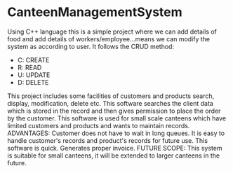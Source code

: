 # CanteenManagementSystem
Using C++ language this is a simple project where we can add details of food and add details of workers/employee...means we can modify the system as according to user.
It follows the CRUD method:

+ C: CREATE
+ R: READ
+ U: UPDATE
+ D: DELETE

This project includes some facilities of customers and products search, display, modification, delete etc. This software searches the client data which is stored in the record and then gives permission to place the order by the customer. This software is used for small scale canteens which have limited customers and products and wants to maintain records.
ADVANTAGES:
Customer does not have to wait in long queues.
It is easy to handle customer's records and product's records for future use.
This software is quick.
Generates proper invoice.
FUTURE SCOPE:
This system is suitable for small canteens, it will be extended to larger canteens in the future.

